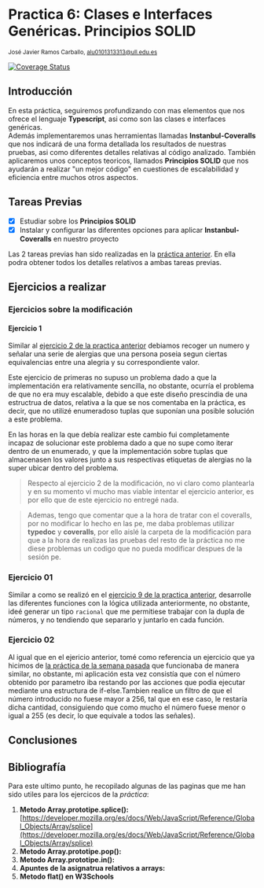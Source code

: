 

# Practica 6: Clases e Interfaces Genéricas. Principios SOLID
<sup>José Javier Ramos Carballo, [alu0101313313@ull.edu.es](https://github.com/alu0101313313)

[![Coverage Status](https://coveralls.io/repos/github/ULL-ESIT-INF-DSI-2324/ull-esit-inf-dsi-23-24-prct06-generics-solid-alu0101313313/badge.svg?branch=main)](https://coveralls.io/github/ULL-ESIT-INF-DSI-2324/ull-esit-inf-dsi-23-24-prct06-generics-solid-alu0101313313?branch=main)

## Introducción

En esta práctica, seguiremos profundizando con mas elementos que nos ofrece el lenguaje **Typescript**, asi como son las clases e interfaces genéricas.  
Además implementaremos unas herramientas llamadas **Instanbul-Coveralls** que nos indicará de una forma detallada los resultados de nuestras pruebas, asi como diferentes detalles relativas al código analizado.
También aplicaremos unos conceptos teoricos, llamados **Principios SOLID** que nos ayudarán a realizar "un mejor código" en cuestiones de escalabilidad y eficiencia entre muchos otros aspectos.  

## Tareas Previas

- [x] Estudiar sobre los **Principios SOLID**
- [x] Instalar y configurar las diferentes opciones para aplicar **Instanbul-Coveralls** en nuestro proyecto

Las 2 tareas previas han sido realizadas en la [práctica anterior](https://github.com/ULL-ESIT-INF-DSI-2324/ull-esit-inf-dsi-23-24-prct05-objects-classes-interfaces-alu0101313313/blob/main/README.md). En ella podra obtener todos los detalles relativos a ambas tareas previas.  

## Ejercicios a realizar

### Ejercicios sobre la modificación

#### Ejercicio 1

Similar al [ejercicio 2 de la practica anterior](https://github.com/ULL-ESIT-INF-DSI-2324/ull-esit-inf-dsi-23-24-prct04-arrays-tuples-enums-alu0101313313/blob/main/src/ejercicio-02.ts) debiamos recoger un numero y señalar una serie de alergias que una persona poseia segun ciertas equivalencias entre una alegria y su correspondiente valor.

Este ejercicio de primeras no supuso un problema dado a que la implementación era relativamente sencilla, no obstante, ocurría el problema de que no era muy escalable, debido a que este diseño prescindia de una estructrua de datos, relativa a la que se nos comentaba en la práctica, es decir, que no utilizé enumeradoso tuplas que suponían una posible solución a este problema.

En las horas en la que debía realizar este cambio fui completamente incapaz de solucionar este problema dado a que no supe como iterar dentro de un enumerado, y que la implementación sobre tuplas que almacenasen los valores junto a sus respectivas etiquetas de alergias no la super ubicar dentro del problema.

> Respecto al ejercicio 2 de la modificación, no vi claro como plantearla y en su momento ví mucho mas viable intentar el ejercicio anterior, es por ello que de este ejercicio no entregé nada.

> Ademas, tengo que comentar que a la hora de tratar con el coveralls, por no modificar lo hecho en las pe, me daba problemas utilizar **typedoc** y **coveralls**, por ello aislé la carpeta de la modificación para que a la hora de realizas las pruebas del resto de la práctica no me diese problemas un codigo que no pueda modificar despues de la sesión pe.

### Ejercicio 01

Similar a como se realizó en el [ejercicio 9 de la practica anterior](https://github.com/ULL-ESIT-INF-DSI-2324/ull-esit-inf-dsi-23-24-prct03-types-functions-alu0101313313/blob/main/Ejercicios_Pr3/src/ejercicio-09.ts), desarrolle las diferentes funciones con la lógica utilizada anteriormente, no obstante, ideé generar un tipo `racional` que me permitiese trabajar con la dupla de números, y no tendiendo que separarlo y juntarlo en cada función.

### Ejercicio 02

Al igual que en el ejericio anterior, tomé como referencia un ejercicio que ya hicimos de [la práctica de la semana pasada](https://github.com/ULL-ESIT-INF-DSI-2324/ull-esit-inf-dsi-23-24-prct03-types-functions-alu0101313313/blob/main/Ejercicios_Pr3/src/ejercicio-03.ts) que funcionaba de manera similar, no obstante, mi aplicación esta vez consistía que con el número obtenido por parametro iba restando por las acciones que podia ejecutar mediante una estructura de if-else.Tambien realice un filtro de que el número introducido no fuese mayor a 256, tal que en ese caso, le restaría dicha cantidad, consiguiendo que como mucho el número fuese menor o igual a 255 (es decir, lo que equivale a todos las señales). 

## Conclusiones



## Bibliografía

Para este ultimo punto, he recopilado algunas de las paginas que me han sido utiles para los ejercicos de la _práctica_:

1. **Metodo Array.prototipe.splice():** [https://developer.mozilla.org/es/docs/Web/JavaScript/Reference/Global_Objects/Array/splice](https://developer.mozilla.org/es/docs/Web/JavaScript/Reference/Global_Objects/Array/splice)
2. **Metodo Array.prototipe.pop():** []()
3. **Metodo Array.prototipe.in():** []()
4. **Apuntes de la asignatrua relativos a arrays:**[]()
5. **Metodo flat() en W3Schools**[]()
